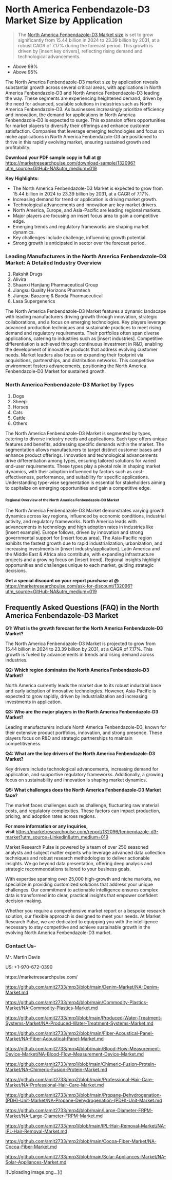 <h1>North America Fenbendazole-D3 Market&nbsp;Size by Application</h1><blockquote><p>The <a href="https://marketresearchpulse.com/download-sample/132096?utm_source=GitHub-NA&amp;utm_medium=019">North America Fenbendazole-D3 Market size</a> is set to grow significantly from 15.44 billion in 2024 to 23.39 billion by 2031, at a robust CAGR of 7.17% during the forecast period. This growth is driven by [insert key drivers], reflecting rising demand and technological advancements.</p></blockquote><ul><li>Above 99%<li> Above 95%</li></ul><p>The North America Fenbendazole-D3 market size by application reveals substantial growth across several critical areas, with applications in North America Fenbendazole-D3 and North America Fenbendazole-D3 leading the way. These segments are experiencing heightened demand, driven by the need for advanced, scalable solutions in industries such as North America Fenbendazole-D3. As businesses increasingly prioritize efficiency and innovation, the demand for applications in North America Fenbendazole-D3 is expected to surge. This expansion offers opportunities for market players to diversify their offerings and enhance customer satisfaction. Companies that leverage emerging technologies and focus on niche applications in North America Fenbendazole-D3 are positioned to thrive in this rapidly evolving market, ensuring sustained growth and profitability.</p><p><strong>Download your PDF sample copy in full at @ </strong><a href="https://marketresearchpulse.com/download-sample/132096?utm_source=GitHub-NA&amp;utm_medium=019">https://marketresearchpulse.com/download-sample/132096?utm_source=GitHub-NA&amp;utm_medium=019</a></p><p><strong>Key Highlights: </strong></p><ul><li>The North America Fenbendazole-D3 Market is expected to grow from 15.44 billion in 2024 to 23.39 billion by 2031, at a CAGR of 7.17%.</li><li>Increasing demand for trend or application is driving market growth.</li><li>Technological advancements and innovation are key market drivers.</li><li>North America, Europe, and Asia-Pacific are leading regional markets.</li><li>Major players are focusing on insert focus area to gain a competitive edge.</li><li>Emerging trends and regulatory frameworks are shaping market dynamics.</li><li>Key challenges include challenge, influencing growth potential.</li><li>Strong growth is anticipated in sector over the forecast period.</li></ul><h3>Leading Manufacturers in the North America Fenbendazole-D3 Market: A Detailed Industry Overview</h3><ol><li>Rakshit Drugs</li><li>Alivira</li><li>Shaanxi Hanjiang Pharmaceutical Group</li><li>Jiangsu Quality Horizons Pharmtech</li><li>Jiangsu Baozong & Baoda Pharmaceutical</li><li>Lasa Supergenerics</li></ol><div class="flex max-w-full flex-col flex-grow"><div class="min-h-8 text-message flex w-full flex-col items-end gap-2 whitespace-normal break-words [.text-message+&amp;]:mt-5" dir="auto" data-message-author-role="assistant" data-message-id="fd8432e4-4910-450d-b182-61b7bfb0a01f" data-message-model-slug="gpt-4o"><div class="flex w-full flex-col gap-1 empty:hidden first:pt-[3px]"><div class="markdown prose w-full break-words dark:prose-invert light"><p>The North America Fenbendazole-D3 Market features a dynamic landscape with leading manufacturers driving growth through innovation, strategic collaborations, and a focus on emerging technologies. Key players leverage advanced production techniques and sustainable practices to meet rising demand and regulatory requirements. Their portfolios often span diverse applications, catering to industries such as [insert industries]. Competitive differentiation is achieved through continuous investment in R&amp;D, enabling the development of innovative products that address evolving customer needs. Market leaders also focus on expanding their footprint via acquisitions, partnerships, and distribution networks. This competitive environment fosters advancements, positioning the North America Fenbendazole-D3 Market for sustained growth.</p></div></div></div></div><h3>North America Fenbendazole-D3 Market by Types</h3><ol><li>Dogs<li> Sheep<li> Horses<li> Cats<li> Cattle<li> Others</li></ol><div class="flex max-w-full flex-col flex-grow"><div class="min-h-8 text-message flex w-full flex-col items-end gap-2 whitespace-normal break-words [.text-message+&amp;]:mt-5" dir="auto" data-message-author-role="assistant" data-message-id="084470be-0bb7-4664-bddf-5156b4f41249" data-message-model-slug="gpt-4o-mini"><div class="flex w-full flex-col gap-1 empty:hidden first:pt-[3px]"><div class="markdown prose w-full break-words dark:prose-invert light"><p>The North America Fenbendazole-D3 Market is segmented by types, catering to diverse industry needs and applications. Each type offers unique features and benefits, addressing specific demands within the market. The segmentation allows manufacturers to target distinct customer bases and enhance product offerings. Innovation and technological advancements drive differentiation among types, ensuring tailored solutions for varied end-user requirements. These types play a pivotal role in shaping market dynamics, with their adoption influenced by factors such as cost-effectiveness, performance, and suitability for specific applications. Understanding type-wise segmentation is essential for stakeholders aiming to capitalize on emerging opportunities and gain a competitive edge.</p></div></div></div></div><h3><span style="font-size: 11px;">Regional Overview of the North America Fenbendazole-D3 Market</span></h3><div class="flex max-w-full flex-col flex-grow"><div class="min-h-8 text-message flex w-full flex-col items-end gap-2 whitespace-normal break-words [.text-message+&amp;]:mt-5" dir="auto" data-message-author-role="assistant" data-message-id="e9038762-ce64-4e30-91c9-9bd413514231" data-message-model-slug="gpt-4o-mini"><div class="flex w-full flex-col gap-1 empty:hidden first:pt-[3px]"><div class="markdown prose w-full break-words dark:prose-invert light"><p>The North America Fenbendazole-D3 Market demonstrates varying growth dynamics across key regions, influenced by economic conditions, industrial activity, and regulatory frameworks. North America leads with advancements in technology and high adoption rates in industries like [insert example]. Europe follows, driven by innovation and strong governmental support for [insert focus area]. The Asia-Pacific region exhibits the fastest growth due to rapid industrialization, urbanization, and increasing investments in [insert industry/application]. Latin America and the Middle East &amp; Africa also contribute, with expanding infrastructure projects and a growing focus on [insert trend]. Regional insights highlight opportunities and challenges unique to each market, guiding strategic decisions.</p></div></div></div></div><p><strong>Get a special discount on your report purchase at @ </strong><a href="https://marketresearchpulse.com/ask-for-discount/132096?utm_source=GitHub-NA&amp;utm_medium=019">https://marketresearchpulse.com/ask-for-discount/132096?utm_source=GitHub-NA&amp;utm_medium=019</a></p><h2>Frequently Asked Questions (FAQ) in the North America Fenbendazole-D3 Market</h2><p><strong>Q1: What is the growth forecast for the North America Fenbendazole-D3 Market?</strong></p><p>The North America Fenbendazole-D3 Market is projected to grow from 15.44 billion in 2024 to 23.39 billion by 2031, at a CAGR of 7.17%. This growth is fueled by advancements in trends and rising demand across industries.</p><p><strong>Q2: Which region dominates the North America Fenbendazole-D3 Market?</strong></p><p>North America currently leads the market due to its robust industrial base and early adoption of innovative technologies. However, Asia-Pacific is expected to grow rapidly, driven by industrialization and increasing investments in application.</p><p><strong>Q3: Who are the major players in the North America Fenbendazole-D3 Market?</strong></p><p>Leading manufacturers include North America Fenbendazole-D3, known for their extensive product portfolios, innovation, and strong presence. These players focus on R&amp;D and strategic partnerships to maintain competitiveness.</p><p><strong>Q4: What are the key drivers of the North America Fenbendazole-D3 Market?</strong></p><p>Key drivers include technological advancements, increasing demand for application, and supportive regulatory frameworks. Additionally, a growing focus on sustainability and innovation is shaping market dynamics.</p><p><strong>Q5: What challenges does the North America Fenbendazole-D3 Market face?</strong></p><p>The market faces challenges such as challenge, fluctuating raw material costs, and regulatory complexities. These factors can impact production, pricing, and adoption rates across regions.</p><p><strong>For more information or any inquiries, visit&nbsp;</strong><a href="https://marketresearchpulse.com/report/132096/fenbendazole-d3-market?utm_source=Linkedin&utm_medium=019">https://marketresearchpulse.com/report/132096/fenbendazole-d3-market?utm_source=Linkedin&utm_medium=019</a></p><p>Market Research Pulse is powered by a team of over 250 seasoned analysts and subject matter experts who leverage advanced data collection techniques and robust research methodologies to deliver actionable insights. We go beyond data presentation, offering deep analysis and strategic recommendations tailored to your business goals.</p><p>With expertise spanning over 25,000 high-growth and niche markets, we specialize in providing customized solutions that address your unique challenges. Our commitment to actionable intelligence ensures complex data is transformed into clear, practical insights that empower confident decision-making.</p><p>Whether you require a comprehensive market report or a bespoke research solution, our flexible approach is designed to meet your needs. At Market Research Pulse, we are dedicated to equipping you with the intelligence necessary to stay competitive and achieve sustainable growth in the evolving North America Fenbendazole-D3 market.</p><h3><strong>Contact Us-</strong></h3><p>Mr. Martin Davis</p><p>US: +1-970-672-0390</p><p>https://marketresearchpulse.com/</p><p><a href="https://github.com/amit2733/mrp3/blob/main/Denim-Market/NA-Denim-Market.md">https://github.com/amit2733/mrp3/blob/main/Denim-Market/NA-Denim-Market.md</a></p><p><a href="https://github.com/amit2733/mrp4/blob/main/Commodity-Plastics-Market/NA-Commodity-Plastics-Market.md">https://github.com/amit2733/mrp4/blob/main/Commodity-Plastics-Market/NA-Commodity-Plastics-Market.md</a></p><p><a href="https://github.com/amit2733/mrp1/blob/main/Produced-Water-Treatment-Systems-Market/NA-Produced-Water-Treatment-Systems-Market.md">https://github.com/amit2733/mrp1/blob/main/Produced-Water-Treatment-Systems-Market/NA-Produced-Water-Treatment-Systems-Market.md</a></p><p><a href="https://github.com/amit2733/mrp2/blob/main/Fiber-Acoustical-Panel-Market/NA-Fiber-Acoustical-Panel-Market.md">https://github.com/amit2733/mrp2/blob/main/Fiber-Acoustical-Panel-Market/NA-Fiber-Acoustical-Panel-Market.md</a></p><p><a href="https://github.com/amit2733/mrp4/blob/main/Blood-Flow-Measurement-Device-Market/NA-Blood-Flow-Measurement-Device-Market.md">https://github.com/amit2733/mrp4/blob/main/Blood-Flow-Measurement-Device-Market/NA-Blood-Flow-Measurement-Device-Market.md</a></p><p><a href="https://github.com/amit2733/mrp1/blob/main/Chimeric-Fusion-Protein-Market/NA-Chimeric-Fusion-Protein-Market.md">https://github.com/amit2733/mrp1/blob/main/Chimeric-Fusion-Protein-Market/NA-Chimeric-Fusion-Protein-Market.md</a></p><p><a href="https://github.com/amit2733/mrp2/blob/main/Professional-Hair-Care-Market/NA-Professional-Hair-Care-Market.md">https://github.com/amit2733/mrp2/blob/main/Professional-Hair-Care-Market/NA-Professional-Hair-Care-Market.md</a></p><p><a href="https://github.com/amit2733/mrp3/blob/main/Propane-Dehydrogenation-(PDH)-Unit-Market/NA-Propane-Dehydrogenation-(PDH)-Unit-Market.md">https://github.com/amit2733/mrp3/blob/main/Propane-Dehydrogenation-(PDH)-Unit-Market/NA-Propane-Dehydrogenation-(PDH)-Unit-Market.md</a></p><p><a href="https://github.com/amit2733/mrp4/blob/main/Large-Diameter-FRPM-Market/NA-Large-Diameter-FRPM-Market.md">https://github.com/amit2733/mrp4/blob/main/Large-Diameter-FRPM-Market/NA-Large-Diameter-FRPM-Market.md</a></p><p><a href="https://github.com/amit2733/mrp1/blob/main/IPL-Hair-Removal-Market/NA-IPL-Hair-Removal-Market.md">https://github.com/amit2733/mrp1/blob/main/IPL-Hair-Removal-Market/NA-IPL-Hair-Removal-Market.md</a></p><p><a href="https://github.com/amit2733/mrp2/blob/main/Cocoa-Fiber-Market/NA-Cocoa-Fiber-Market.md">https://github.com/amit2733/mrp2/blob/main/Cocoa-Fiber-Market/NA-Cocoa-Fiber-Market.md</a></p><p><a href="https://github.com/amit2733/mrp3/blob/main/Solar-Appliances-Market/NA-Solar-Appliances-Market.md">https://github.com/amit2733/mrp3/blob/main/Solar-Appliances-Market/NA-Solar-Appliances-Market.md</a></p>
![Uploading image.png…]()
